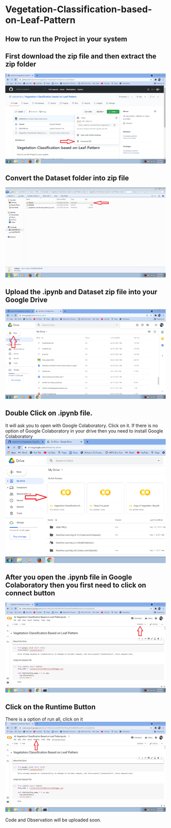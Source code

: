 # Vegetation-Classification-based-on-Leaf-Pattern

## How to run the Project in your system 

## First download the zip file and then extract the zip folder
![](Images/zip.PNG)

## Convert the Dataset folder into zip file
![](Images/data.PNG)

## Upload the .ipynb and Dataset zip file into your Google Drive
![](Images/new.PNG)

## Double Click on .ipynb file. 
It will ask you to open with Google Colaboratory. Click on it. If there is no option of Google Colaboratory in your drive then you need to install Google Colaboratory
![](Images/vg.PNG)

## After you open the .ipynb file in Google Colaboratory then you first need to click on connect button
![](Images/connect.PNG)

## Click on the Runtime Button 
There is a option of run all, click on it
![](Images/runtime.PNG)

Code and Observation will be uploaded soon.
